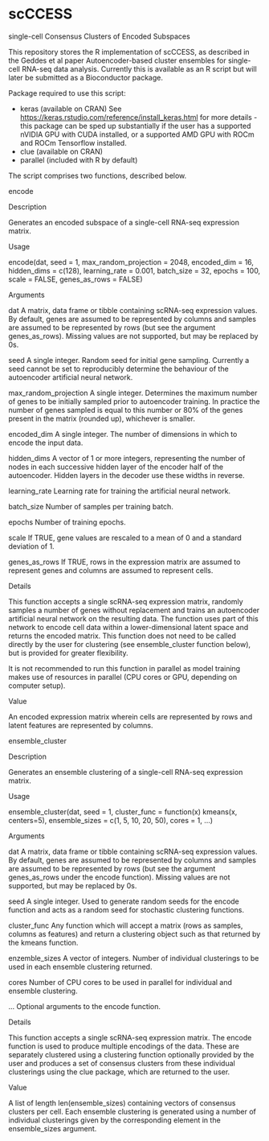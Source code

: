 # scCCESS
single-cell Consensus Clusters of Encoded Subspaces

This repository stores the R implementation of scCCESS, as described in the Geddes et al paper Autoencoder-based cluster ensembles for single-cell RNA-seq data analysis. Currently this is available as an R script but will later be submitted as a Bioconductor package.

Package required to use this script:
- keras (available on CRAN) See https://keras.rstudio.com/reference/install_keras.html for more details - this package can be sped up substantially if the user has a supported nVIDIA GPU with CUDA installed, or a supported AMD GPU with ROCm and ROCm Tensorflow installed.
- clue (available on CRAN)
- parallel (included with R by default)

The script comprises two functions, described below.

encode

Description

Generates an encoded subspace of a single-cell RNA-seq expression matrix.

Usage

encode(dat, seed = 1, max_random_projection = 2048, encoded_dim = 16, hidden_dims = c(128), learning_rate = 0.001, batch_size = 32, epochs = 100, scale = FALSE, genes_as_rows = FALSE)

Arguments

dat                     A matrix, data frame or tibble containing scRNA-seq expression values. By default, genes are assumed to be represented by columns and samples are assumed to be represented by rows (but see the argument genes_as_rows). Missing values are not supported, but may be replaced by 0s.

seed                    A single integer. Random seed for initial gene sampling. Currently a seed cannot be set to reproducibly determine the behaviour of the autoencoder artificial neural network. 

max_random_projection   A single integer. Determines the maximum number of genes to be initially sampled prior to autoencoder training. In practice the number of genes sampled is equal to this number or 80% of the genes present in the matrix (rounded up), whichever is smaller.

encoded_dim             A single integer. The number of dimensions in which to encode the input data.

hidden_dims             A vector of 1 or more integers, representing the number of nodes in each successive hidden layer of the encoder half of the autoencoder. Hidden layers in the decoder use these widths in reverse.

learning_rate           Learning rate for training the artificial neural network.

batch_size              Number of samples per training batch.

epochs                  Number of training epochs.

scale                   If TRUE, gene values are rescaled to a mean of 0 and a standard deviation of 1.

genes_as_rows           If TRUE, rows in the expression matrix are assumed to represent genes and columns are assumed to represent cells.

Details

This function accepts a single scRNA-seq expression matrix, randomly samples a number of genes without replacement and trains an autoencoder artificial neural network on the resulting data. The function uses part of this network to encode cell data within a lower-dimensional latent space and returns the encoded matrix. This function does not need to be called directly by the user for clustering (see ensemble_cluster function below), but is provided for greater flexibility.

It is not recommended to run this function in parallel as model training makes use of resources in parallel (CPU cores or GPU, depending on computer setup).

Value

An encoded expression matrix wherein cells are represented by rows and latent features are represented by columns.

ensemble_cluster

Description

Generates an ensemble clustering of a single-cell RNA-seq expression matrix.

Usage

ensemble_cluster(dat, seed = 1, cluster_func = function(x) kmeans(x, centers=5), ensemble_sizes = c(1, 5, 10, 20, 50), cores = 1, ...)

Arguments

dat                     A matrix, data frame or tibble containing scRNA-seq expression values. By default, genes are assumed to be represented by columns and samples are assumed to be represented by rows (but see the argument genes_as_rows under the encode function). Missing values are not supported, but may be replaced by 0s.

seed                    A single integer. Used to generate random seeds for the encode function and acts as a random seed for stochastic clustering functions.

cluster_func            Any function which will accept a matrix (rows as samples, columns as features) and return a clustering object such as that returned by the kmeans function.

enzemble_sizes          A vector of integers. Number of individual clusterings to be used in each ensemble clustering returned.

cores                   Number of CPU cores to be used in parallel for individual and ensemble clustering.

...                     Optional arguments to the encode function.

Details

This function accepts a single scRNA-seq expression matrix. The encode function is used to produce multiple encodings of the data. These are separately clustered using a clustering function optionally provided by the user and produces a set of consensus clusters from these individual clusterings using the clue package, which are returned to the user.

Value

A list of length len(ensemble_sizes) containing vectors of consensus clusters per cell. Each ensemble clustering is generated using a number of individual clusterings given by the corresponding element in the ensemble_sizes argument.
